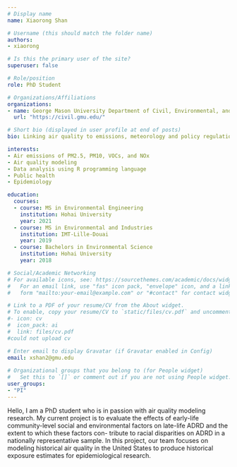 ```yaml
---
# Display name
name: Xiaorong Shan

# Username (this should match the folder name)
authors:
- xiaorong

# Is this the primary user of the site?
superuser: false

# Role/position
role: PhD Student

# Organizations/Affiliations
organizations:
- name: George Mason University Department of Civil, Environmental, and Infrastructure Engineering
  url: "https://civil.gmu.edu/"

# Short bio (displayed in user profile at end of posts)
bio: Linking air quality to emissions, meteorology and policy regulations

interests:
- Air emissions of PM2.5, PM10, VOCs, and NOx
- Air quality modeling
- Data analysis using R programming language
- Public health
- Epidemiology

education:
  courses:
  - course: MS in Environmental Engineering
    institution: Hohai University
    year: 2021
  - course: MS in Environmental and Industries
    institution: IMT-Lille-Douai
    year: 2019
  - course: Bachelors in Environmental Science
    institution: Hohai University
    year: 2018

# Social/Academic Networking
# For available icons, see: https://sourcethemes.com/academic/docs/widgets/#icons
#   For an email link, use "fas" icon pack, "envelope" icon, and a link in the
#   form "mailto:your-email@example.com" or "#contact" for contact widget.

# Link to a PDF of your resume/CV from the About widget.
# To enable, copy your resume/CV to `static/files/cv.pdf` and uncomment the lines below.  
#- icon: cv
#  icon_pack: ai
#  link: files/cv.pdf
#could not upload cv

# Enter email to display Gravatar (if Gravatar enabled in Config)
email: xshan2@gmu.edu
  
# Organizational groups that you belong to (for People widget)
#   Set this to `[]` or comment out if you are not using People widget.  
user_groups:
- "PI"
---
```


Hello, I am a PhD student who is in passion with air quality modeling research. My current project is to evaluate the effects of early-life community-level social and environmental factors on late-life ADRD and the extent to which these factors con- tribute to racial disparities on ADRD in a nationally representative sample. In this project, our team focuses on modeling historical air quality in the United States to produce historical exposure estimates for epidemiological research. 
